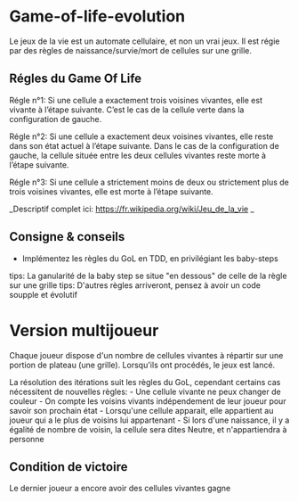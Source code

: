 # Game-of-life-evolution

Le jeux de la vie est un automate cellulaire, et non un vrai jeux.
Il est régie par des règles de naissance/survie/mort de cellules sur une grille.

## Régles du Game Of Life

Régle n°1: Si une cellule a exactement trois voisines vivantes, elle est vivante à l’étape suivante.
C’est le cas de la cellule verte dans la configuration de gauche.

Régle n°2: Si une cellule a exactement deux voisines vivantes, elle reste dans son état actuel à l’étape suivante.
Dans le cas de la configuration de gauche, la cellule située entre les deux cellules vivantes reste morte à l’étape suivante.

Régle n°3: Si une cellule a strictement moins de deux ou strictement plus de trois voisines vivantes, elle est morte à l’étape suivante. 


_Descriptif complet ici: https://fr.wikipedia.org/wiki/Jeu_de_la_vie _ 

## Consigne & conseils

- Implémentez les règles du GoL en TDD, en privilégiant les baby-steps

tips: La ganularité de la baby step se situe "en dessous" de celle de la règle sur une grille
tips: D'autres règles arriveront, pensez à avoir un code soupple et évolutif


# Version multijoueur

Chaque joueur dispose d'un nombre de cellules vivantes à répartir sur une portion de plateau (une grille). Lorsqu'ils ont procédés, le jeux est lancé.

La résolution des itérations suit les règles du GoL, cependant certains cas nécessitent de nouvelles règles:
    - Une cellule vivante ne peux changer de couleur
    - On compte les voisins vivants indépendement de leur joueur pour savoir son prochain état
    - Lorsqu'une cellule apparait, elle appartient au joueur qui a le plus de voisins lui appartenant
    - Si lors d'une naissance, il y a égalité de nombre de voisin, la cellule sera dites Neutre, et n'appartiendra à personne

## Condition de victoire

Le dernier joueur a encore avoir des cellules vivantes gagne
